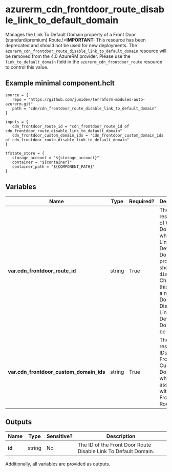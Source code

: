 # azurerm_cdn_frontdoor_route_disable_link_to_default_domain

Manages the Link To Default Domain property of a Front Door (standard/premium) Route.!>**IMPORTANT:** This resource has been deprecated and should not be used for new deployments. The `azurerm_cdn_frontdoor_route_disable_link_to_default_domain` resource will be removed from the 4.0 AzureRM provider. Please use the `link_to_default_domain` field in the `azurerm_cdn_frontdoor_route` resource to control this value.

## Example minimal component.hclt

```hcl
source = {
   repo = "https://github.com/jumidev/terraform-modules-auto-azurerm.git" 
   path = "cdn/cdn_frontdoor_route_disable_link_to_default_domain" 
}

inputs = {
   cdn_frontdoor_route_id = "cdn_frontdoor_route_id of cdn_frontdoor_route_disable_link_to_default_domain" 
   cdn_frontdoor_custom_domain_ids = "cdn_frontdoor_custom_domain_ids of cdn_frontdoor_route_disable_link_to_default_domain" 
}

tfstate_store = {
   storage_account = "${storage_account}" 
   container = "${container}" 
   container_path = "${COMPONENT_PATH}" 
}

```

## Variables

| Name | Type | Required? |  Description |
| ---- | ---- | --------- |  ----------- |
| **var.cdn_frontdoor_route_id** | string | True | The resource ID of the Front Door Route where the Link To Default Domain property should be `disabled`. Changing this forces a new Front Door Route Disable Link To Default Domain to be created. | 
| **var.cdn_frontdoor_custom_domain_ids** | string | True | The resource IDs of the Front Door Custom Domains which are associated with this Front Door Route. | 



## Outputs

| Name | Type | Sensitive? | Description |
| ---- | ---- | --------- | --------- |
| **id** | string | No  | The ID of the Front Door Route Disable Link To Default Domain. | 

Additionally, all variables are provided as outputs.
